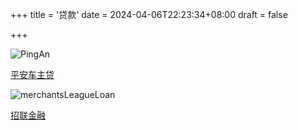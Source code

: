 +++
title = '贷款'
date = 2024-04-06T22:23:34+08:00
draft = false

+++

![PingAn](http://at.pictureshere.top/img/pingAnLoan.png)

[平安车主贷](https://credit.yhbyf.com/userInformation?code=SPABANK600337U&referKey=Y01247240&creditId=154&channelId=0&t=0)

![merchantsLeagueLoan](http://at.pictureshere.top/img/merchantsLeagueLoan.png)

[ 招联金融](https://credit.yhbyf.com/userInformation?code=CMB6001F10&referKey=Y01247240&creditId=231&channelId=2&t=0)

